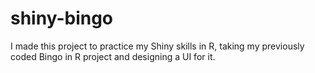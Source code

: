 # shiny-bingo
I made this project to practice my Shiny skills in R, taking my previously coded Bingo in R project and designing a UI for it.
